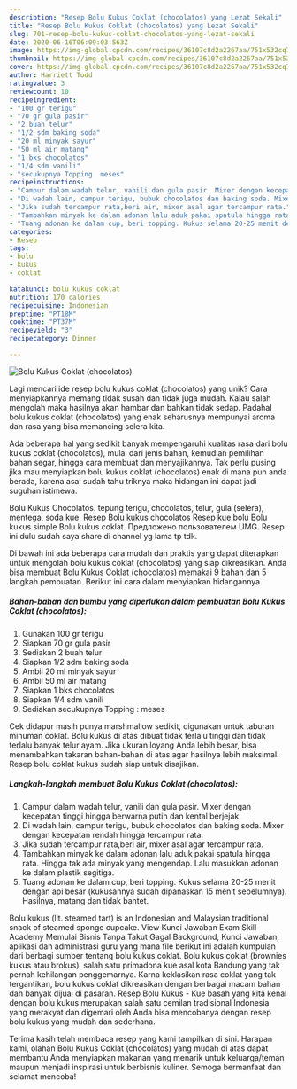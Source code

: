 ```yaml
---
description: "Resep Bolu Kukus Coklat (chocolatos) yang Lezat Sekali"
title: "Resep Bolu Kukus Coklat (chocolatos) yang Lezat Sekali"
slug: 701-resep-bolu-kukus-coklat-chocolatos-yang-lezat-sekali
date: 2020-06-16T06:09:03.563Z
image: https://img-global.cpcdn.com/recipes/36107c8d2a2267aa/751x532cq70/bolu-kukus-coklat-chocolatos-foto-resep-utama.jpg
thumbnail: https://img-global.cpcdn.com/recipes/36107c8d2a2267aa/751x532cq70/bolu-kukus-coklat-chocolatos-foto-resep-utama.jpg
cover: https://img-global.cpcdn.com/recipes/36107c8d2a2267aa/751x532cq70/bolu-kukus-coklat-chocolatos-foto-resep-utama.jpg
author: Harriett Todd
ratingvalue: 3
reviewcount: 10
recipeingredient:
- "100 gr terigu"
- "70 gr gula pasir"
- "2 buah telur"
- "1/2 sdm baking soda"
- "20 ml minyak sayur"
- "50 ml air matang"
- "1 bks chocolatos"
- "1/4 sdm vanili"
- "secukupnya Topping  meses"
recipeinstructions:
- "Campur dalam wadah telur, vanili dan gula pasir. Mixer dengan kecepatan tinggi hingga berwarna putih dan kental berjejak."
- "Di wadah lain, campur terigu, bubuk chocolatos dan baking soda. Mixer dengan kecepatan rendah hingga tercampur rata."
- "Jika sudah tercampur rata,beri air, mixer asal agar tercampur rata."
- "Tambahkan minyak ke dalam adonan lalu aduk pakai spatula hingga rata. Hingga tak ada minyak yang mengendap. Lalu masukkan adonan ke dalam plastik segitiga."
- "Tuang adonan ke dalam cup, beri topping. Kukus selama 20-25 menit dengan api besar (kukusannya sudah dipanaskan 15 menit sebelumnya). Hasilnya, matang dan tidak bantet."
categories:
- Resep
tags:
- bolu
- kukus
- coklat

katakunci: bolu kukus coklat 
nutrition: 170 calories
recipecuisine: Indonesian
preptime: "PT18M"
cooktime: "PT37M"
recipeyield: "3"
recipecategory: Dinner

---
```



![Bolu Kukus Coklat (chocolatos)](https://img-global.cpcdn.com/recipes/36107c8d2a2267aa/751x532cq70/bolu-kukus-coklat-chocolatos-foto-resep-utama.jpg)

Lagi mencari ide resep bolu kukus coklat (chocolatos) yang unik? Cara menyiapkannya memang tidak susah dan tidak juga mudah. Kalau salah mengolah maka hasilnya akan hambar dan bahkan tidak sedap. Padahal bolu kukus coklat (chocolatos) yang enak seharusnya mempunyai aroma dan rasa yang bisa memancing selera kita.

Ada beberapa hal yang sedikit banyak mempengaruhi kualitas rasa dari bolu kukus coklat (chocolatos), mulai dari jenis bahan, kemudian pemilihan bahan segar, hingga cara membuat dan menyajikannya. Tak perlu pusing jika mau menyiapkan bolu kukus coklat (chocolatos) enak di mana pun anda berada, karena asal sudah tahu triknya maka hidangan ini dapat jadi suguhan istimewa.

Bolu Kukus Chocolatos. tepung terigu, chocolatos, telur, gula (selera), mentega, soda kue. Resep Bolu kukus chocolatos Resep kue bolu Bolu kukus simple Bolu kukus coklat. Предложено пользователем UMG. Resep ini dulu sudah saya share di channel yg lama tp tdk.


Di bawah ini ada beberapa cara mudah dan praktis yang dapat diterapkan untuk mengolah bolu kukus coklat (chocolatos) yang siap dikreasikan. Anda bisa membuat Bolu Kukus Coklat (chocolatos) memakai 9 bahan dan 5 langkah pembuatan. Berikut ini cara dalam menyiapkan hidangannya.

<!--inarticleads1-->

##### Bahan-bahan dan bumbu yang diperlukan dalam pembuatan Bolu Kukus Coklat (chocolatos):

1. Gunakan 100 gr terigu
1. Siapkan 70 gr gula pasir
1. Sediakan 2 buah telur
1. Siapkan 1/2 sdm baking soda
1. Ambil 20 ml minyak sayur
1. Ambil 50 ml air matang
1. Siapkan 1 bks chocolatos
1. Siapkan 1/4 sdm vanili
1. Sediakan secukupnya Topping : meses


Cek didapur masih punya marshmallow sedikit, digunakan untuk taburan minuman coklat. Bolu kukus di atas dibuat tidak terlalu tinggi dan tidak terlalu banyak telur ayam. Jika ukuran loyang Anda lebih besar, bisa menambahkan takaran bahan-bahan di atas agar hasilnya lebih maksimal. Resep bolu coklat kukus sudah siap untuk disajikan. 

<!--inarticleads2-->

##### Langkah-langkah membuat Bolu Kukus Coklat (chocolatos):

1. Campur dalam wadah telur, vanili dan gula pasir. Mixer dengan kecepatan tinggi hingga berwarna putih dan kental berjejak.
1. Di wadah lain, campur terigu, bubuk chocolatos dan baking soda. Mixer dengan kecepatan rendah hingga tercampur rata.
1. Jika sudah tercampur rata,beri air, mixer asal agar tercampur rata.
1. Tambahkan minyak ke dalam adonan lalu aduk pakai spatula hingga rata. Hingga tak ada minyak yang mengendap. Lalu masukkan adonan ke dalam plastik segitiga.
1. Tuang adonan ke dalam cup, beri topping. Kukus selama 20-25 menit dengan api besar (kukusannya sudah dipanaskan 15 menit sebelumnya). Hasilnya, matang dan tidak bantet.


Bolu kukus (lit. steamed tart) is an Indonesian and Malaysian traditional snack of steamed sponge cupcake. View Kunci Jawaban Exam Skill Academy Memulai Bisnis Tanpa Takut Gagal Background, Kunci Jawaban, aplikasi dan administrasi guru yang mana file berikut ini adalah kumpulan dari berbagi sumber tentang bolu kukus coklat. Bolu kukus coklat (brownies kukus atau brokus), salah satu primadona kue asal kota Bandung yang tak pernah kehilangan penggemarnya. Karna keklasikan rasa coklat yang tak tergantikan, bolu kukus coklat dikreasikan dengan berbagai macam bahan dan banyak dijual di pasaran. Resep Bolu Kukus - Kue basah yang kita kenal dengan bolu kukus merupakan salah satu cemilan tradisional Indonesia yang merakyat dan digemari oleh Anda bisa mencobanya dengan resep bolu kukus yang mudah dan sederhana. 

Terima kasih telah membaca resep yang kami tampilkan di sini. Harapan kami, olahan Bolu Kukus Coklat (chocolatos) yang mudah di atas dapat membantu Anda menyiapkan makanan yang menarik untuk keluarga/teman maupun menjadi inspirasi untuk berbisnis kuliner. Semoga bermanfaat dan selamat mencoba!
